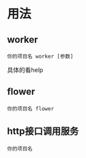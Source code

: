 # 用法

## worker

`你的项目名 worker [参数]`

具体的看help


## flower

`你的项目名 flower`


## http接口调用服务

`你的项目名 `
